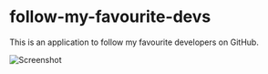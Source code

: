 # follow-my-favourite-devs
This is an application to follow my favourite developers on GitHub.

![Screenshot](https://i.imgur.com/kFRbQug.png)
